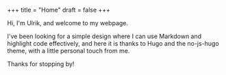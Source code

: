 +++
title = "Home"
draft = false
+++

Hi, I'm Ulrik, and welcome to my webpage.

I've been looking for a simple design where I can use Markdown and highlight code effectively, and here it is thanks to Hugo and the no-js-hugo theme, with a little personal touch from me.


Thanks for stopping by!
